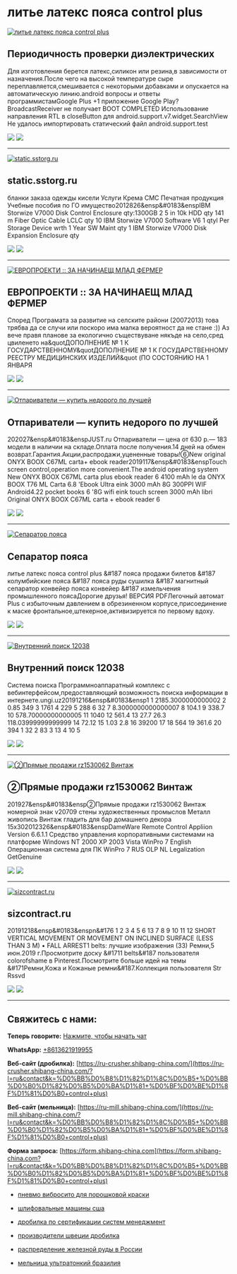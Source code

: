 # литье латекс пояса control plus

<a href="https://swt.shibang-china.com/?n=lxq&l=ru&img&k=%D0%BB%D0%B8%D1%82%D1%8C%D0%B5+%D0%BB%D0%B0%D1%82%D0%B5%D0%BA%D1%81+%D0%BF%D0%BE%D1%8F%D1%81%D0%B0+control+plus" target="_blank">![литье латекс пояса control plus](http://static.shibang-china.com/all-800x300/995.jpg)</a>

## Периодичность проверки диэлектрических
Для изготовления берется латекс,силикон или резина,в зависимости от назначения.После чего на высокой температуре сыре переплавляется,смешивается с некоторыми добавками и опускается на автоматическую линию.android вопросы и ответы программистамGoogle Plus +1 приложение Google Play? BroadcastReceiver не получает BOOT COMPLETED Использование направления RTL в closeButton для android.support.v7.widget.SearchView Не удалось импортировать статический файл android.support.test


<a href="https://whatsapp.shibangsoft.com/WhatsApp.php" target="_blank" title="WhatsApp">![](http://static.shibang-china.com/icon/whatsapp.png)</a> <a href="https://swt.shibang-china.com/?n=lxq&l=ru&icon&k=%D0%BB%D0%B8%D1%82%D1%8C%D0%B5+%D0%BB%D0%B0%D1%82%D0%B5%D0%BA%D1%81+%D0%BF%D0%BE%D1%8F%D1%81%D0%B0+control+plus" target="_blank">![](http://static.shibang-china.com/icon/chat-ru.png)</a>

---

<a href="https://swt.shibang-china.com/?n=lxq&l=ru&img&k=%D0%BB%D0%B8%D1%82%D1%8C%D0%B5+%D0%BB%D0%B0%D1%82%D0%B5%D0%BA%D1%81+%D0%BF%D0%BE%D1%8F%D1%81%D0%B0+control+plus" target="_blank">![static.sstorg.ru](http://static.shibang-china.com/all-800x300/1011.jpg)</a>

## static.sstorg.ru
бланки заказа одежды кисели Услуги Крема СМС Печатная продукция Учебные пособия по ГО имущество2012826&ensp&#0183&enspIBM Storwize V7000 Disk Control Enclosure qty:1300GB 2 5 in 10k HDD qty 141 m Fiber Optic Cable LCLC qty 10 IBM Storwize V7000 Software V6 1 qtyl Per Storage Device wrth 1 Year SW Maint qty 1 IBM Storwize V7000 Disk Expansion Enclosure qty


<a href="https://whatsapp.shibangsoft.com/WhatsApp.php" target="_blank" title="WhatsApp">![](http://static.shibang-china.com/icon/whatsapp.png)</a> <a href="https://swt.shibang-china.com/?n=lxq&l=ru&icon&k=%D0%BB%D0%B8%D1%82%D1%8C%D0%B5+%D0%BB%D0%B0%D1%82%D0%B5%D0%BA%D1%81+%D0%BF%D0%BE%D1%8F%D1%81%D0%B0+control+plus" target="_blank">![](http://static.shibang-china.com/icon/chat-ru.png)</a>

---

<a href="https://swt.shibang-china.com/?n=lxq&l=ru&img&k=%D0%BB%D0%B8%D1%82%D1%8C%D0%B5+%D0%BB%D0%B0%D1%82%D0%B5%D0%BA%D1%81+%D0%BF%D0%BE%D1%8F%D1%81%D0%B0+control+plus" target="_blank">![ЕВРОПРОЕКТИ :: ЗА НАЧИНАЕЩ МЛАД ФЕРМЕР](http://static.shibang-china.com/all-800x300/1104.jpg)</a>

## ЕВРОПРОЕКТИ :: ЗА НАЧИНАЕЩ МЛАД ФЕРМЕР
Според Програмата за развитие на селските райони (20072013) това трябва да се случи или поскоро има малка вероятност да не стане :)) Аз вече правя планове за екологично съществуване някъде на село,сред цвиленето на&quotДОПОЛНЕНИЕ № 1 К ГОСУДАРСТВЕННОМУ&quotДОПОЛНЕНИЕ № 1 К ГОСУДАРСТВЕННОМУ РЕЕСТРУ МЕДИЦИНСКИХ ИЗДЕЛИЙ&quot (ПО СОСТОЯНИЮ НА 1 ЯНВАРЯ


<a href="https://whatsapp.shibangsoft.com/WhatsApp.php" target="_blank" title="WhatsApp">![](http://static.shibang-china.com/icon/whatsapp.png)</a> <a href="https://swt.shibang-china.com/?n=lxq&l=ru&icon&k=%D0%BB%D0%B8%D1%82%D1%8C%D0%B5+%D0%BB%D0%B0%D1%82%D0%B5%D0%BA%D1%81+%D0%BF%D0%BE%D1%8F%D1%81%D0%B0+control+plus" target="_blank">![](http://static.shibang-china.com/icon/chat-ru.png)</a>

---

<a href="https://swt.shibang-china.com/?n=lxq&l=ru&img&k=%D0%BB%D0%B8%D1%82%D1%8C%D0%B5+%D0%BB%D0%B0%D1%82%D0%B5%D0%BA%D1%81+%D0%BF%D0%BE%D1%8F%D1%81%D0%B0+control+plus" target="_blank">![Отпариватели — купить недорого по лучшей](http://static.shibang-china.com/all-800x300/952.jpg)</a>

## Отпариватели — купить недорого по лучшей
202027&ensp&#0183&enspJUST.ru Отпариватели — цена от 630 р.— 183 модели в наличии на складе.Оплата после получения.14 дней на обмен возврат.Гарантия.Акции,распродажи,уцененные товары!⑥New original ONYX BOOX C67ML carta+ ebook reader2019117&ensp&#0183&enspTouch screen control,operation more convenient.The android operating system New ONYX BOOX C67ML carta plus ebook reader 6 4100 mAh le da ONYX BOOX T76 ML Carta 6.8 'Ebook UItra eink 3000 mAh 8G 300PPI WIF Android4.22 pocket books 6 '8G wifi eink touch screen 3000 mAh libri Original ONYX BOOX C67ML carta + ebook reader 6


<a href="https://whatsapp.shibangsoft.com/WhatsApp.php" target="_blank" title="WhatsApp">![](http://static.shibang-china.com/icon/whatsapp.png)</a> <a href="https://swt.shibang-china.com/?n=lxq&l=ru&icon&k=%D0%BB%D0%B8%D1%82%D1%8C%D0%B5+%D0%BB%D0%B0%D1%82%D0%B5%D0%BA%D1%81+%D0%BF%D0%BE%D1%8F%D1%81%D0%B0+control+plus" target="_blank">![](http://static.shibang-china.com/icon/chat-ru.png)</a>

---

<a href="https://swt.shibang-china.com/?n=lxq&l=ru&img&k=%D0%BB%D0%B8%D1%82%D1%8C%D0%B5+%D0%BB%D0%B0%D1%82%D0%B5%D0%BA%D1%81+%D0%BF%D0%BE%D1%8F%D1%81%D0%B0+control+plus" target="_blank">![Сепаратор пояса](http://static.shibang-china.com/all-800x300/1356.jpg)</a>

## Сепаратор пояса
литье латекс пояса control plus &#187 пояса продажи билетов &#187 колумбийские пояса &#187 пояса руды сушилка &#187 магнитный сепаратор конвейер пояса конвейер &#187 измельчения промышленного поясаДорогие друзья! ВЕРСИЯ PDFЛегочный автомат Plus с избыточным давлением в обрезиненном корпусе,присоединение к маске фронтальное,штекерное,активизируется по первому вдоху.


<a href="https://whatsapp.shibangsoft.com/WhatsApp.php" target="_blank" title="WhatsApp">![](http://static.shibang-china.com/icon/whatsapp.png)</a> <a href="https://swt.shibang-china.com/?n=lxq&l=ru&icon&k=%D0%BB%D0%B8%D1%82%D1%8C%D0%B5+%D0%BB%D0%B0%D1%82%D0%B5%D0%BA%D1%81+%D0%BF%D0%BE%D1%8F%D1%81%D0%B0+control+plus" target="_blank">![](http://static.shibang-china.com/icon/chat-ru.png)</a>

---

<a href="https://swt.shibang-china.com/?n=lxq&l=ru&img&k=%D0%BB%D0%B8%D1%82%D1%8C%D0%B5+%D0%BB%D0%B0%D1%82%D0%B5%D0%BA%D1%81+%D0%BF%D0%BE%D1%8F%D1%81%D0%B0+control+plus" target="_blank">![Внутренний поиск 12038](http://static.shibang-china.com/all-800x300/866.jpg)</a>

## Внутренний поиск 12038
Cистема поиска Программноаппаратный комплекс с вебинтерфейсом,предоставляющий возможность поиска информации в интернете.ungi.uz20191216&ensp&#0183&ensp1 1 2185.3000000000002 2 0.85 349 3 1761 4 229 5 288 6 32 7 8.3000000000000007 8 104.1 9 338.7 10 578.70000000000005 11 1040 12 561.4 13 27.7 26.3 118.03999999999999 14 72.12 15 1.03 2.8 16 39200 17 18 564 19 361.6 20 394 1 32 2 83 3 13 4 10 5


<a href="https://whatsapp.shibangsoft.com/WhatsApp.php" target="_blank" title="WhatsApp">![](http://static.shibang-china.com/icon/whatsapp.png)</a> <a href="https://swt.shibang-china.com/?n=lxq&l=ru&icon&k=%D0%BB%D0%B8%D1%82%D1%8C%D0%B5+%D0%BB%D0%B0%D1%82%D0%B5%D0%BA%D1%81+%D0%BF%D0%BE%D1%8F%D1%81%D0%B0+control+plus" target="_blank">![](http://static.shibang-china.com/icon/chat-ru.png)</a>

---

<a href="https://swt.shibang-china.com/?n=lxq&l=ru&img&k=%D0%BB%D0%B8%D1%82%D1%8C%D0%B5+%D0%BB%D0%B0%D1%82%D0%B5%D0%BA%D1%81+%D0%BF%D0%BE%D1%8F%D1%81%D0%B0+control+plus" target="_blank">![②Прямые продажи rz1530062 Винтаж](http://static.shibang-china.com/all-800x300/191.jpg)</a>

## ②Прямые продажи rz1530062 Винтаж
201927&ensp&#0183&ensp②Прямые продажи rz1530062 Винтаж номерной знак v20709 стены художественных промыслов Металл живопись Винтаж гладить для бар домашнего декора 15x302012326&ensp&#0183&enspDameWare Remote Control Appliion Version 6.6.1.1 Средство управления корпоративными системами на платформе Windows NT 2000 XP 2003 Vista WinPro 7 English Операционная система для ПК WinPro 7 RUS OLP NL Legalization GetGenuine


<a href="https://whatsapp.shibangsoft.com/WhatsApp.php" target="_blank" title="WhatsApp">![](http://static.shibang-china.com/icon/whatsapp.png)</a> <a href="https://swt.shibang-china.com/?n=lxq&l=ru&icon&k=%D0%BB%D0%B8%D1%82%D1%8C%D0%B5+%D0%BB%D0%B0%D1%82%D0%B5%D0%BA%D1%81+%D0%BF%D0%BE%D1%8F%D1%81%D0%B0+control+plus" target="_blank">![](http://static.shibang-china.com/icon/chat-ru.png)</a>

---

<a href="https://swt.shibang-china.com/?n=lxq&l=ru&img&k=%D0%BB%D0%B8%D1%82%D1%8C%D0%B5+%D0%BB%D0%B0%D1%82%D0%B5%D0%BA%D1%81+%D0%BF%D0%BE%D1%8F%D1%81%D0%B0+control+plus" target="_blank">![sizcontract.ru](http://static.shibang-china.com/all-800x300/157.jpg)</a>

## sizcontract.ru
20191218&ensp&#0183&enspn&#176 1 2 3 4 5 6 13 7 8 9 10 11 12 SHORT VERTICAL MOVEMENT OR MOVEMENT ON INCLINED SURFACE (LESS THAN 3 M) • FALL ARREST1 belts: лучшие изображения (33) Ремни,5 июн.2019 г.Просмотрите доску &#1711 belts&#187 пользователя colorofshame в Pinterest.Посмотрите больше идей на темы &#171Ремни,Кожа и Кожаные ремни&#187.Коллекция пользователя Str Rssvd


<a href="https://whatsapp.shibangsoft.com/WhatsApp.php" target="_blank" title="WhatsApp">![](http://static.shibang-china.com/icon/whatsapp.png)</a> <a href="https://swt.shibang-china.com/?l=ru&icon&k=%D0%BB%D0%B8%D1%82%D1%8C%D0%B5+%D0%BB%D0%B0%D1%82%D0%B5%D0%BA%D1%81+%D0%BF%D0%BE%D1%8F%D1%81%D0%B0+control+plus" target="_blank">![](http://static.shibang-china.com/icon/chat-ru.png)</a>

---
## Свяжитесь с нами:

**Теперь говорите:** [Нажмите, чтобы начать чат](https://swt.shibang-china.com?l=ru&contact&k=%D0%BB%D0%B8%D1%82%D1%8C%D0%B5+%D0%BB%D0%B0%D1%82%D0%B5%D0%BA%D1%81+%D0%BF%D0%BE%D1%8F%D1%81%D0%B0+control+plus)

**WhatsApp:**  [+8613621919955](https://whatsapp.shibangsoft.com/WhatsApp.php)

**Веб-сайт (дробилка):** [https://ru-crusher.shibang-china.com/](https://ru-crusher.shibang-china.com/?l=ru&contact&k=%D0%BB%D0%B8%D1%82%D1%8C%D0%B5+%D0%BB%D0%B0%D1%82%D0%B5%D0%BA%D1%81+%D0%BF%D0%BE%D1%8F%D1%81%D0%B0+control+plus)

**Веб-сайт (мельница):** [https://ru-mill.shibang-china.com/](https://ru-mill.shibang-china.com/?l=ru&contact&k=%D0%BB%D0%B8%D1%82%D1%8C%D0%B5+%D0%BB%D0%B0%D1%82%D0%B5%D0%BA%D1%81+%D0%BF%D0%BE%D1%8F%D1%81%D0%B0+control+plus)

**Форма запроса:** [https://form.shibang-china.com](https://form.shibang-china.com?l=ru&contact&k=%D0%BB%D0%B8%D1%82%D1%8C%D0%B5+%D0%BB%D0%B0%D1%82%D0%B5%D0%BA%D1%81+%D0%BF%D0%BE%D1%8F%D1%81%D0%B0+control+plus)

* [пневмо вибросито для порошковой краски](../54/%D0%BF%D0%BD%D0%B5%D0%B2%D0%BC%D0%BE%20%D0%B2%D0%B8%D0%B1%D1%80%D0%BE%D1%81%D0%B8%D1%82%D0%BE%20%D0%B4%D0%BB%D1%8F%20%D0%BF%D0%BE%D1%80%D0%BE%D1%88%D0%BA%D0%BE%D0%B2%D0%BE%D0%B9%20%D0%BA%D1%80%D0%B0%D1%81%D0%BA%D0%B8.md)

* [шлифовальные машины сша](../58/%D1%88%D0%BB%D0%B8%D1%84%D0%BE%D0%B2%D0%B0%D0%BB%D1%8C%D0%BD%D1%8B%D0%B5%20%D0%BC%D0%B0%D1%88%D0%B8%D0%BD%D1%8B%20%D1%81%D1%88%D0%B0.md)

* [дробилка по сертификации систем менеджмент](../57/%D0%B4%D1%80%D0%BE%D0%B1%D0%B8%D0%BB%D0%BA%D0%B0%20%D0%BF%D0%BE%20%D1%81%D0%B5%D1%80%D1%82%D0%B8%D1%84%D0%B8%D0%BA%D0%B0%D1%86%D0%B8%D0%B8%20%D1%81%D0%B8%D1%81%D1%82%D0%B5%D0%BC%20%D0%BC%D0%B5%D0%BD%D0%B5%D0%B4%D0%B6%D0%BC%D0%B5%D0%BD%D1%82.md)

* [производители швеции дробилка](../53/%D0%BF%D1%80%D0%BE%D0%B8%D0%B7%D0%B2%D0%BE%D0%B4%D0%B8%D1%82%D0%B5%D0%BB%D0%B8%20%D1%88%D0%B2%D0%B5%D1%86%D0%B8%D0%B8%20%D0%B4%D1%80%D0%BE%D0%B1%D0%B8%D0%BB%D0%BA%D0%B0.md)

* [распределение железной руды в России](../60/%D1%80%D0%B0%D1%81%D0%BF%D1%80%D0%B5%D0%B4%D0%B5%D0%BB%D0%B5%D0%BD%D0%B8%D0%B5%20%D0%B6%D0%B5%D0%BB%D0%B5%D0%B7%D0%BD%D0%BE%D0%B9%20%D1%80%D1%83%D0%B4%D1%8B%20%D0%B2%20%D0%A0%D0%BE%D1%81%D1%81%D0%B8%D0%B8.md)

* [мельница ультратонкий бразилия](../54/%D0%BC%D0%B5%D0%BB%D1%8C%D0%BD%D0%B8%D1%86%D0%B0%20%D1%83%D0%BB%D1%8C%D1%82%D1%80%D0%B0%D1%82%D0%BE%D0%BD%D0%BA%D0%B8%D0%B9%20%D0%B1%D1%80%D0%B0%D0%B7%D0%B8%D0%BB%D0%B8%D1%8F.md)